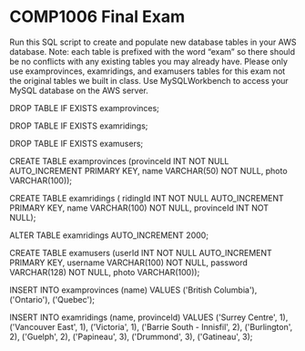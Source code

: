 <h1>COMP1006 Final Exam</h1>
<p>Run this SQL script to create and populate new database tables in your AWS database.  Note: each table is prefixed with the word “exam” so there should be no conflicts with any existing tables you may already have. Please only use examprovinces, examridings, and examusers tables for this exam not the original tables we built in class. Use MySQLWorkbench to access your MySQL database on the AWS server.</p>

DROP TABLE IF EXISTS examprovinces;

DROP TABLE IF EXISTS examridings;

DROP TABLE IF EXISTS examusers;

CREATE TABLE examprovinces
(provinceId INT NOT NULL AUTO_INCREMENT PRIMARY KEY,
name VARCHAR(50) NOT NULL,
photo VARCHAR(100));

CREATE TABLE examridings (
ridingId INT NOT NULL AUTO_INCREMENT PRIMARY KEY,
name VARCHAR(100) NOT NULL,
provinceId INT NOT NULL);

ALTER TABLE examridings AUTO_INCREMENT 2000; 

CREATE TABLE examusers
(userId INT NOT NULL AUTO_INCREMENT PRIMARY KEY,
username VARCHAR(100) NOT NULL,
password VARCHAR(128) NOT NULL,
photo VARCHAR(100));

INSERT INTO examprovinces (name) VALUES 
('British Columbia'),
('Ontario'), 
('Quebec');

INSERT INTO examridings (name, provinceId) VALUES 
('Surrey Centre', 1),
('Vancouver East', 1),
('Victoria', 1),
('Barrie South - Innisfil', 2),
('Burlington', 2),
('Guelph', 2),
('Papineau', 3),
('Drummond', 3),
('Gatineau', 3);


